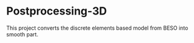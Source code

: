 # Postprocessing-3D
This project converts the discrete elements based model from BESO into smooth part.
